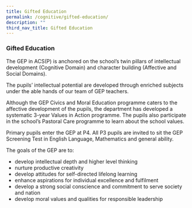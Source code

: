 ```yaml
---
title: Gifted Education
permalink: /cognitive/gifted-education/
description: ""
third_nav_title: Gifted Education
---
```

### **Gifted Education**
The GEP in ACS(P) is anchored on the school’s twin pillars of intellectual development (Cognitive Domain) and character building (Affective and Social Domains).

The pupils’ intellectual potential are developed through enriched subjects under the able hands of our team of GEP teachers.

Although the GEP Civics and Moral Education programme caters to the affective development of the pupils, the department has developed a systematic 3-year Values in Action programme. The pupils also participate in the school’s Pastoral Care programme to learn about the school values.

Primary pupils enter the GEP at P4. All P3 pupils are invited to sit the GEP Screening Test in English Language, Mathematics and general ability.

The goals of the GEP are to:

*   develop intellectual depth and higher level thinking
*   nurture productive creativity
*   develop attitudes for self-directed lifelong learning
*   enhance aspirations for individual excellence and fulfilment
*   develop a strong social conscience and commitment to serve society and nation
*   develop moral values and qualities for responsible leadership